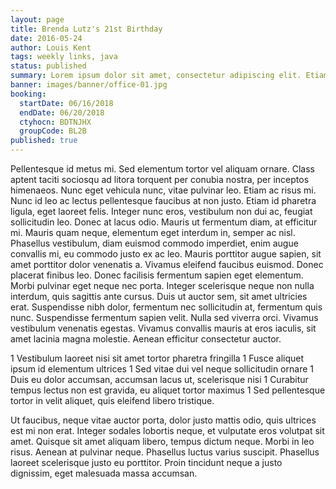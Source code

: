 ```yaml
---
layout: page
title: Brenda Lutz's 21st Birthday
date: 2016-05-24
author: Louis Kent
tags: weekly links, java
status: published
summary: Lorem ipsum dolor sit amet, consectetur adipiscing elit. Etiam.
banner: images/banner/office-01.jpg
booking:
  startDate: 06/16/2018
  endDate: 06/20/2018
  ctyhocn: BDTNJHX
  groupCode: BL2B
published: true
---
```

Pellentesque id metus mi. Sed elementum tortor vel aliquam ornare. Class aptent taciti sociosqu ad litora torquent per conubia nostra, per inceptos himenaeos. Nunc eget vehicula nunc, vitae pulvinar leo. Etiam ac risus mi. Nunc id leo ac lectus pellentesque faucibus at non justo. Etiam id pharetra ligula, eget laoreet felis. Integer nunc eros, vestibulum non dui ac, feugiat sollicitudin leo. Donec at lacus odio. Mauris ut fermentum diam, at efficitur mi. Mauris quam neque, elementum eget interdum in, semper ac nisl. Phasellus vestibulum, diam euismod commodo imperdiet, enim augue convallis mi, eu commodo justo ex ac leo.
Mauris porttitor augue sapien, sit amet porttitor dolor venenatis a. Vivamus eleifend faucibus euismod. Donec placerat finibus leo. Donec facilisis fermentum sapien eget elementum. Morbi pulvinar eget neque nec porta. Integer scelerisque neque non nulla interdum, quis sagittis ante cursus. Duis ut auctor sem, sit amet ultricies erat. Suspendisse nibh dolor, fermentum nec sollicitudin at, fermentum quis nunc. Suspendisse fermentum sapien velit. Nulla sed viverra orci. Vivamus vestibulum venenatis egestas. Vivamus convallis mauris at eros iaculis, sit amet lacinia magna molestie. Aenean efficitur consectetur auctor.

1 Vestibulum laoreet nisi sit amet tortor pharetra fringilla
1 Fusce aliquet ipsum id elementum ultrices
1 Sed vitae dui vel neque sollicitudin ornare
1 Duis eu dolor accumsan, accumsan lacus ut, scelerisque nisi
1 Curabitur tempus lectus non est gravida, eu aliquet tortor maximus
1 Sed pellentesque tortor in velit aliquet, quis eleifend libero tristique.

Ut faucibus, neque vitae auctor porta, dolor justo mattis odio, quis ultrices est mi non erat. Integer sodales lobortis neque, et vulputate eros volutpat sit amet. Quisque sit amet aliquam libero, tempus dictum neque. Morbi in leo risus. Aenean at pulvinar neque. Phasellus luctus varius suscipit. Phasellus laoreet scelerisque justo eu porttitor. Proin tincidunt neque a justo dignissim, eget malesuada massa accumsan.
